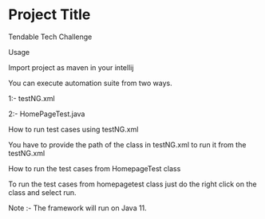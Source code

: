 
# Project Title

Tendable Tech Challenge

Usage

Import project as maven in your intellij

You can execute automation suite from two ways.

1:- testNG.xml

2:- HomePageTest.java

How to run test cases using testNG.xml

You have to provide the path of the class in testNG.xml to run it from the testNG.xml

How to run the test cases from HomepageTest class

To run the test cases from homepagetest class just do the right click on the class and select run.

Note :- The framework will run on Java 11.





